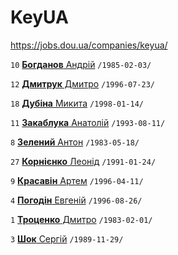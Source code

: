 # KeyUA

https://jobs.dou.ua/companies/keyua/

`10` [**Богданов** Андрій](/players/bogdanov.andriy.19850203.jpg) `/1985-02-03/` 

`12` [**Дмитрук** Дмитро](/players/dmitruk.dmitro.19960723.jpg) `/1996-07-23/`

`18` [**Дубіна** Микита](/players/dubina.nikita.19980114.jpg) `/1998-01-14/`

`11` [**Закаблука** Анатолій](/players/zakabluka.anatoliy.19930811.jpg) `/1993-08-11/`

`8` [**Зелений** Антон](/players/zeleniy.anton.19830518.jpg) `/1983-05-18/`

`27` [**Корнієнко** Леонід](/players/kornienko.leonid.19910124.jpg) `/1991-01-24/`

`9` [**Красавін** Артем](/players/krasavin.artem.19960411.jpg) `/1996-04-11/`

`4` [**Погодін** Евгеній](/players/pogodin.evgenii19960826.JPG) `/1996-08-26/` 

`1` [**Троценко** Дмитро](/players/trocenko.dmitro.19830201.jpg) `/1983-02-01/` 

`3` [**Шок** Сергій](/players/shok.sergey.19891129.jpg) `/1989-11-29/`
